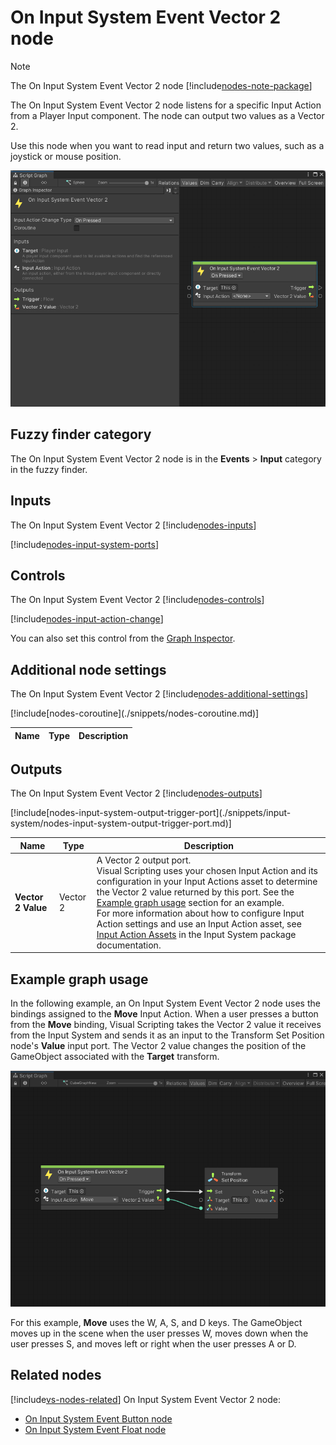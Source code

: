 # On Input System Event Vector 2 node

> [!NOTE]
> The On Input System Event Vector 2 node [!include[nodes-note-package](./snippets/input-system/nodes-note-package.md)]

The On Input System Event Vector 2 node listens for a specific Input Action from a Player Input component. The node can
output two values as a Vector 2.

Use this node when you want to read input and return two values, such as a joystick or mouse position.

![An image of the Graph window. An On Input System Event Vector 2 node displays with its details in the Graph Inspector.](images/vs-on-input-system-event-vector2-node.png)

## Fuzzy finder category

The On Input System Event Vector 2 node is in the **Events** &gt; **Input** category in the fuzzy finder.

## Inputs

The On Input System Event Vector 2 [!include[nodes-inputs](./snippets/nodes-inputs.md)]

[!include[nodes-input-system-ports](./snippets/input-system/nodes-input-system-ports.md)]

## Controls

The On Input System Event Vector 2 [!include[nodes-controls](./snippets/nodes-controls.md)]

[!include[nodes-input-action-change](./snippets/input-system/nodes-input-action-change.md)]

You can also set this control from the [Graph Inspector](vs-interface-overview.md#the-graph-inspector).

## Additional node settings

The On Input System Event Vector 2 [!include[nodes-additional-settings](./snippets/nodes-additional-settings.md)]

<table>
<thead>
<tr>
<th><strong>Name</strong></th>
<th><strong>Type</strong></th>
<th><strong>Description</strong></th>
</tr>
</thead>
<tbody>
[!include[nodes-coroutine](./snippets/nodes-coroutine.md)]
</tbody>
</table>

## Outputs

The On Input System Event Vector 2 [!include[nodes-outputs](./snippets/nodes-outputs.md)]

<table>
<thead>
<tr>
<th><strong>Name</strong></th>
<th><strong>Type</strong></th>
<th><strong>Description</strong></th>
</tr>
</thead>
<tbody>
[!include[nodes-input-system-output-trigger-port](./snippets/input-system/nodes-input-system-output-trigger-port.md)]
<tr>
<td><strong>Vector 2 Value</strong></td>
<td>Vector 2</td>
<td>A Vector 2 output port. <br/>Visual Scripting uses your chosen Input Action and its configuration in your Input Actions asset to determine the Vector 2 value returned by this port. See the <a href="#example-graph-usage">Example graph usage</a> section for an example. <br/>For more information about how to configure Input Action settings and use an Input Action asset, see <a href="(https://docs.unity3d.com/Packages/com.unity.inputsystem@latest/index.html?subfolder=/manual/ActionAssets.html)">Input Action Assets</a> in the Input System package documentation.</td>
</tr>
</tbody>
</table>

## Example graph usage

In the following example, an On Input System Event Vector 2 node uses the bindings assigned to the **Move** Input
Action. When a user presses a button from the **Move** binding, Visual Scripting takes the Vector 2 value it receives
from the Input System and sends it as an input to the Transform Set Position node's **Value** input port. The Vector 2
value changes the position of the GameObject associated with the **Target** transform.

![An image of the Graph Editor, that displays the Script Graph described above. An On Input System Event Vector 2 node sends a Vector 2 value to the Value input port on a Transform Set Position node.](images/vs-on-input-system-event-vector2-node-example.png)

For this example, **Move** uses the W, A, S, and D keys. The GameObject moves up in the scene when the user presses W,
moves down when the user presses S, and moves left or right when the user presses A or D.

## Related nodes

[!include[vs-nodes-related](./snippets/nodes-related.md)] On Input System Event Vector 2 node:

- [On Input System Event Button node](vs-nodes-events-input-system-button.md)
- [On Input System Event Float node](vs-nodes-events-input-system-float.md)